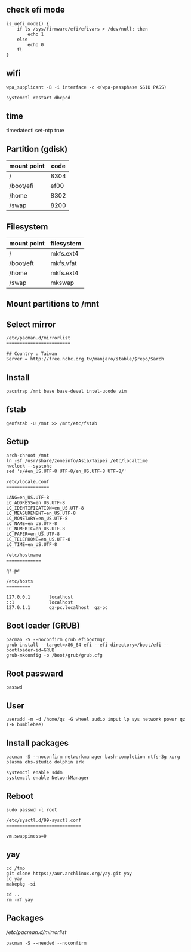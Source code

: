 ## check efi mode

```
is_uefi_mode() {
    if ls /sys/firmware/efi/efivars > /dev/null; then
        echo 1
    else
        echo 0
    fi
}
```

## wifi

```
wpa_supplicant -B -i interface -c <(wpa-passphase SSID PASS)
```

```
systemctl restart dhcpcd
```

## time

timedatectl set-ntp true

## Partition (gdisk)

| mount point | code |
| ----------- | ---- |
| /           | 8304 |
| /boot/efi   | ef00 |
| /home       | 8302 |
| /swap       | 8200 |

## Filesystem

| mount point | filesystem |
| ----------- | ---------- |
| /           | mkfs.ext4  |
| /boot/eft   | mkfs.vfat  |
| /home       | mkfs.ext4  |
| /swap       | mkswap     |

## Mount partitions to /mnt

## Select mirror

```
/etc/pacman.d/mirrorlist
========================

## Country : Taiwan
Server = http://free.nchc.org.tw/manjaro/stable/$repo/$arch
```

## Install

```
pacstrap /mnt base base-devel intel-ucode vim
```

## fstab

```
genfstab -U /mnt >> /mnt/etc/fstab
```

## Setup

```
arch-chroot /mnt
ln -sf /usr/share/zoneinfo/Asia/Taipei /etc/localtime
hwclock --systohc
sed 's/#en_US.UTF-8 UTF-8/en_US.UTF-8 UTF-8/'
```

```
/etc/locale.conf
================

LANG=en_US.UTF-8
LC_ADDRESS=en_US.UTF-8
LC_IDENTIFICATION=en_US.UTF-8
LC_MEASUREMENT=en_US.UTF-8
LC_MONETARY=en_US.UTF-8
LC_NAME=en_US.UTF-8
LC_NUMERIC=en_US.UTF-8
LC_PAPER=en_US.UTF-8
LC_TELEPHONE=en_US.UTF-8
LC_TIME=en_US.UTF-8
```

```
/etc/hostname
=============

qz-pc
```

```
/etc/hosts
=========

127.0.0.1       localhost
::1             localhost
127.0.1.1       qz-pc.localhost  qz-pc
```

## Boot loader (GRUB)

```
pacman -S --noconfirm grub efibootmgr
grub-install --target=x86_64-efi --efi-directory=/boot/efi --bootloader-id=GRUB
grub-mkconfig -o /boot/grub/grub.cfg
```

## Root passward

```
passwd
```

## User

```
useradd -m -d /home/qz -G wheel audio input lp sys network power qz
(-G bumblebee)
```

## Install packages

```
pacman -S --noconfirm networkmanager bash-completion ntfs-3g xorg plasma obs-studio dolphin ark
```

```
systemctl enable sddm
systemctl enable NetworkManager
```

## Reboot

```
sudo passwd -l root
```

```
/etc/sysctl.d/99-sysctl.conf
============================

vm.swappiness=0
```

## yay

```
cd /tmp
git clone https://aur.archlinux.org/yay.git yay
cd yay
makepkg -si

cd ..
rm -rf yay
```

## Packages

_/etc/pacman.d/mirrorlist_

`pacman -S --needed --noconfirm`

